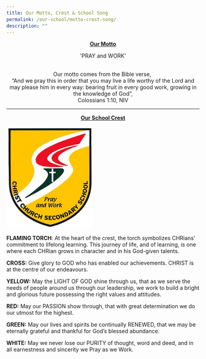 ```yaml
---
title: Our Motto, Crest & School Song
permalink: /our-school/motto-crest-song/
description: ""
---
```

<strong><center><u>Our Motto</u></center></strong>

<center>'PRAY and WORK'

<br>Our motto comes from the Bible verse,&nbsp;
<br>“And we pray this in order that you may live a life worthy of the Lord and may please him in every way: bearing fruit in every good work, growing in the knowledge of God”,
<br>Colossians 1:10, NIV</center>

  

* * *

  

<strong><center><u>Our School Crest</u></center></strong>

<img src="/images/chr_logo_small.jpeg" style="width:45%">



**FLAMING TORCH**:&nbsp;At the heart of the crest, the torch symbolizes CHRians’ commitment to lifelong learning. This journey of life, and of learning, is one where each CHRian grows in character and in his God-given talents.

**CROSS:**&nbsp;Give glory to GOD who has enabled our achievements. CHRIST is at the centre of our endeavours.


**YELLOW:**&nbsp;May the LIGHT OF GOD shine through us, that as we serve the needs of people around us through our leadership, we work to build a bright and glorious future possessing the right values and attitudes.

**RED:**&nbsp;May our PASSION show through, that with great determination we do our utmost for the highest.

**GREEN:**&nbsp;May our lives and spirits be continually RENEWED, that we may be eternally grateful and thankful for God’s blessed abundance.

**WHITE:**&nbsp;May we never lose our PURITY of thought, word and deed, and in all earnestness and sincerity we Pray as we Work.